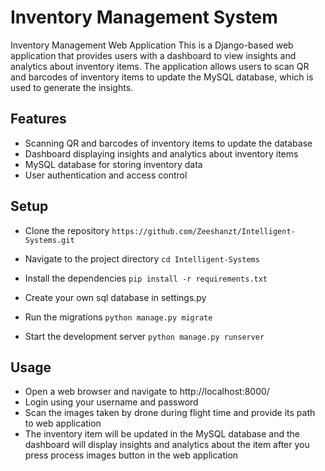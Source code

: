 # Inventory Management System
Inventory Management Web Application
This is a Django-based web application that provides users with a dashboard to view insights and analytics about inventory items. The application allows users to scan QR and barcodes of inventory items to update the MySQL database, which is used to generate the insights.

## Features
* Scanning QR and barcodes of inventory items to update the database
* Dashboard displaying insights and analytics about inventory items
* MySQL database for storing inventory data
* User authentication and access control

## Setup
* Clone the repository
```https://github.com/Zeeshanzt/Intelligent-Systems.git```

* Navigate to the project directory
```cd Intelligent-Systems```
* Install the dependencies
```pip install -r requirements.txt```
* Create your own sql database in settings.py
* Run the migrations
```python manage.py migrate```
* Start the development server
```python manage.py runserver```
## Usage
* Open a web browser and navigate to http://localhost:8000/
* Login using your username and password
* Scan the images taken by drone during flight time and provide its path to web application
* The inventory item will be updated in the MySQL database and the dashboard will display insights and analytics about the item after you press process images button in the web application
